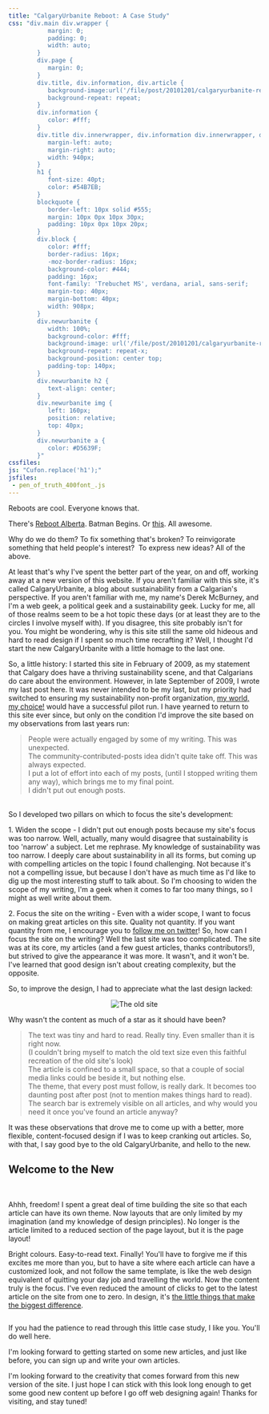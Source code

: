 ```yaml
---
title: "CalgaryUrbanite Reboot: A Case Study"
css: "div.main div.wrapper {
           margin: 0;
           padding: 0;
           width: auto;
        }
        div.page {
           margin: 0;
        }
        div.title, div.information, div.article {
           background-image:url('/file/post/20101201/calgaryurbanite-reboot/asphalt.jpg');
           background-repeat: repeat;
        }
        div.information {
           color: #fff;
        }
        div.title div.innerwrapper, div.information div.innerwrapper, div.admin, div.oldurbanite, div.container, div.comments, div.addcomment, div.postnavigation, #facebook {
           margin-left: auto;
           margin-right: auto;
           width: 940px;
        }
        h1 {
           font-size: 40pt;
           color: #54B7EB;
        }
        blockquote {
           border-left: 10px solid #555;
           margin: 10px 0px 10px 30px;
           padding: 10px 0px 10px 20px;
        }
        div.block {
           color: #fff;
           border-radius: 16px;
           -moz-border-radius: 16px;
           background-color: #444;
           padding: 16px;
           font-family: 'Trebuchet MS', verdana, arial, sans-serif;
           margin-top: 40px;
           margin-bottom: 40px;
           width: 908px;
        }
        div.newurbanite {
           width: 100%;
           background-color: #fff;
           background-image: url('/file/post/20101201/calgaryurbanite-reboot/transition.jpg');
           background-repeat: repeat-x;
           background-position: center top;
           padding-top: 140px;
        }
        div.newurbanite h2 {
           text-align: center;
        }
        div.newurbanite img {
           left: 160px;
           position: relative;
           top: 40px;
        }
        div.newurbanite a {
           color: #D5639F;
        }"
cssfiles:
js: "Cufon.replace('h1');"
jsfiles:
 - pen_of_truth_400font_.js
---
```

<div class="oldurbanite">
<div class="block">
<p>Reboots are cool. Everyone knows that.</p>
<p>There's <a href="http://www.rebootalberta.org">Reboot Alberta</a>. Batman Begins. Or <a href="http://en.wikipedia.org/wiki/ReBoot">this</a>. All awesome.</p>
<p>Why do we do them? To fix something that's broken? To reinvigorate something that held people's interest? &nbsp;To express new ideas?&nbsp;All of the above.</p>
<p>At least that's why I've spent the better part of the year, on and off, working away at a new version of this website. If you aren't familiar with this site, it's called CalgaryUrbanite, a blog about sustainability from a Calgarian's perspective. If you aren't familiar with me, my name's Derek McBurney, and I'm a web geek, a political geek and a sustainability geek. Lucky for me, all of those realms seem to be a hot topic these days (or at least they are to the circles I involve myself with). If you disagree, this site probably isn't for you.&nbsp;You might be wondering, why is this site still the same old hideous and hard to read design if I spent so much time recrafting it? Well, I thought I'd start the new CalgaryUrbanite with a little homage to the last one.</p>
<p>So, a little history: I started this site in February of 2009, as my statement that Calgary does have a thriving sustainability scene, and that Calgarians do care about the environment. However, in late September of 2009, I wrote my last post here. It was never intended to be my last, but my priority had switched to ensuring my sustainability non-profit organization, <a href="http://myworldmychoice.org">my world, my choice!</a>&nbsp;would have a successful pilot run. I have yearned to return to this site ever since, but only on the condition I'd improve the site based on my observations from last years run:</p>
<blockquote>People were actually engaged by some of my writing. This was unexpected.<br /> The community-contributed-posts idea didn't quite take off. This was always expected.<br /> I put a lot of effort into each of my posts, (until I stopped writing them any way), which brings me to my final point.<br /> I didn't put out enough posts.&nbsp;<br /></blockquote>
<p><br />So I developed two pillars on which to focus the site's development:</p>
<p>1. Widen the scope -&nbsp;I didn't put out enough posts because my site's focus was too narrow. Well, actually, many would disagree that sustainability is too 'narrow' a subject. Let me rephrase. My knowledge of sustainability was too narrow. I deeply care about sustainability in all its forms, but coming up with compelling articles on the topic I found challenging. Not because it's not a compelling issue, but because I don't have as much time as I'd like to dig up the most interesting stuff to talk about. So I'm choosing to widen the scope of my writing, I'm a geek when it comes to far too many things, so I might as well write about them.</p>
<p>2. Focus the site on the writing - Even with a wider scope, I want to focus on making great articles on this site. Quality not quantity. If you want quantity from me, I encourage you to <a href="http://twitter.com/derekmcb">follow me on twitter</a>! So, how can I focus the site on the writing? Well the last site was too complicated. The site was at its core, my articles (and a few guest articles, thanks contributors!), but strived to give the appearance it was more. It wasn't, and it won't be. I've learned that good design isn't about creating complexity, but the opposite.</p>
<p>So, to improve the design, I had to appreciate what the last design lacked:&nbsp;</p>
</div>
<p style="text-align: center;"><img src="/file/post/20101201/calgaryurbanite-reboot/reportcard.png" alt="The old site" /></p>
<div class="block">
<p>Why wasn't the content as much of a star as it should have been?</p>
<blockquote>The text was tiny and hard to read. Really tiny. Even smaller than it is right now.<br />(I couldn't bring myself to match the old text size even this faithful recreation of the old site's look)<br />The article is confined to a small space, so that a couple of social media links could be beside it, but nothing else.<br />The theme, that every post must follow, is really dark. It becomes too daunting post after post (not to mention makes things hard to read).<br />The search bar is extremely visible on all articles, and why would you need it once you've found an article anyway?<br /></blockquote>
<p>It was these observations that drove me to come up with a better, more flexible, content-focused design if I was to keep cranking out articles. So, with that, I say good bye to the old CalgaryUrbanite, and hello to the new.</p>
</div>
</div>
<div class="newurbanite">
<div class="container">
<h2>Welcome to the New</h2>
<div class="spacer">&nbsp;</div>
<div class="two">
<div class="double column left">
<p>Ahhh, freedom! I spent a great deal of time building the site so that each article can have its own theme. Now layouts that are only limited by my imagination (and my knowledge of design principles). No longer is the article limited to a reduced section of the page layout, but it is the page layout!</p>
<p>Bright colours. Easy-to-read text. Finally! You'll have to forgive me if this excites me more than you, but to have a site where each article can have a customized look, and not follow the same template, is like the web design equivalent of quitting your day job and travelling the world. Now the content truly is the focus. I've even reduced the amount of clicks to get to the latest article on the site from one to zero. In design, it's <a href="http://www.uie.com/articles/three_hund_million_button">the little things that make the biggest difference</a>.</p>
</div>
</div>
<div class="double column left">
<p>If you had the patience to read through this little case study, I like you. You'll do well here.</p>
<p>I'm looking forward to getting started on some new articles, and just like before, you can sign up and write your own articles.</p>
<p>I'm looking forward to the creativity that comes forward from this new version of the site. I just hope I can stick with this look long enough to get some good new content up before I go off web designing again! Thanks for visiting, and stay tuned!</p>
<img src="/file/post/20101201/calgaryurbanite-reboot/aplus.png" alt="" /></div>
</div>
</div>